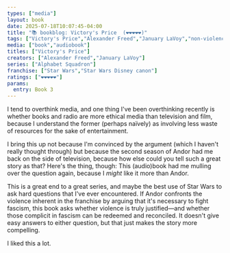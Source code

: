 ```yaml
---
types: ["media"]
layout: book
date: 2025-07-18T10:07:45-04:00
title: "📚 bookblog: Victory's Price  (❤️❤️❤️❤️❤️)"
tags: ["Victory's Price","Alexander Freed","January LaVoy","non-violence","Andor","Alphabet Squadron","Star Wars","Star Wars Disney canon"]
media: ["book","audiobook"]
titles: ["Victory's Price"]
creators: ["Alexander Freed","January LaVoy"]
series: ["Alphabet Squadron"]
franchise: ["Star Wars","Star Wars Disney canon"]
ratings: ["❤️❤️❤️❤️❤️"]
params:
  entry: Book 3
---
```


I tend to overthink media, and one thing I've been overthinking recently is whether books and radio are more ethical media than television and film, because I understand the former (perhaps naïvely) as involving less waste of resources for the sake of entertainment.

I bring this up not because I'm convinced by the argument (which I haven't really thought through) but because the second season of Andor had me back on the side of television, because how else could you tell such a great story as that? Here's the thing, though: This (audio)book had me mulling over the question again, because I *might* like it more than Andor.

This is a great end to a great series, and maybe the best use of Star Wars to ask hard questions that I've ever encountered. If Andor confronts the violence inherent in the franchise by arguing that it's necessary to fight fascism, this book asks whether violence is truly justified—and whether those complicit in fascism can be redeemed and reconciled. It doesn't give easy answers to either question, but that just makes the story more compelling.

I liked this a lot.